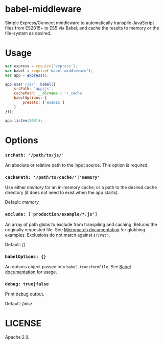 babel-middleware
================

Simple Express/Connect middleware to automatically transpile JavaScript files
from ES2015+ to ES5 via Babel, and cache the results to memory or the
file-system as desired.

Usage
=====
```javascript
var express = require('express');
var babel = require('babel-middleware');
var app = express();

app.use('/js/', babel({
    srcPath: 'app/js',
    cachePath: __dirname + '/_cache'
    babelOptions: {
        presets: ['es2015']
    }
}));

app.listen(3001);
```

Options
=======

### `srcPath: '/path/to/js/'`
An absolute or relative path to the input source. This option is required.

### `cachePath: '/path/to/cache/'|'memory'`
Use either _memory_ for an in-memory cache; or a path to the desired cache directory (it does not need to exist when the app starts).

Default: _memory_

### `exclude: ['production/example/*.js']`
An array of path globs to exclude from transpiling and caching. Returns the originally requested file. See [Micromatch documentation](https://www.npmjs.com/package/micromatch) for globbing examples. Exclusions do not match against `srcPath`.

Default: _[]_

### `babelOptions: {}`
An options object passed into `babel.transformFile`. See [Babel documentation](https://babeljs.io/docs/usage/options/) for usage.

### `debug: true|false`
Print debug output.

Default: _false_

LICENSE
=======

Apache 2.0.
